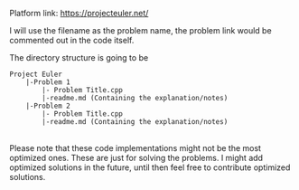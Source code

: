 Platform link: https://projecteuler.net/

I will use the filename as the problem name, the problem link would be commented out in the code itself.


The directory structure is going to be 
```
Project Euler
    |-Problem 1
        |- Problem Title.cpp
        |-readme.md (Containing the explanation/notes)
    |-Problem 2
        |- Problem Title.cpp
        |-readme.md (Containing the explanation/notes)    
```
<br> Please note that these code implementations might not be the most optimized ones. These are just for solving the problems. I might add optimized solutions in the future, until then feel free to contribute optimized solutions.